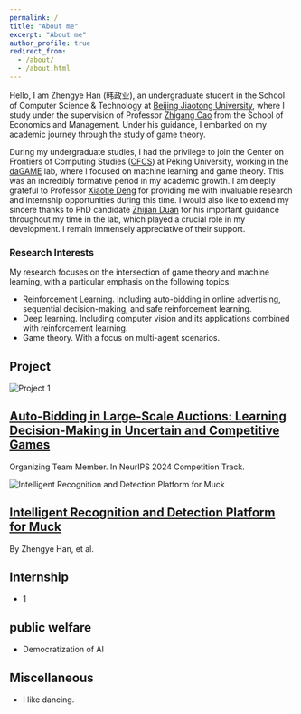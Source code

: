 ```yaml
---
permalink: /
title: "About me"
excerpt: "About me"
author_profile: true
redirect_from: 
  - /about/
  - /about.html
---
```


Hello, I am Zhengye Han (韩政业), an undergraduate student in the School of Computer Science & Technology at [Beijing Jiaotong University](https://www.bjtu.edu.cn/), where I study under the supervision of Professor [Zhigang Cao](http://en.sem.bjtu.edu.cn/show-910-467.html) from the School of Economics and Management. Under his guidance, I embarked on my academic journey through the study of game theory.

During my undergraduate studies, I had the privilege to join the Center on Frontiers of Computing Studies ([CFCS](cfcs.pku.edu.cn/english/)) at Peking University, working in the [daGAME](https://dagame.pku.edu.cn/) lab, where I focused on machine learning and game theory. This was an incredibly formative period in my academic growth. I am deeply grateful to Professor [Xiaotie Deng](https://cfcs.pku.edu.cn/english/people/faculty/xiaotiedeng/index.htm) for providing me with invaluable research and internship opportunities during this time. I would also like to extend my sincere thanks to PhD candidate [Zhijian Duan](https://zjduan.github.io/) for his important guidance throughout my time in the lab, which played a crucial role in my development. I remain immensely appreciative of their support.

### Research Interests

My research focuses on the intersection of game theory and machine learning, with a particular emphasis on the following topics:
* Reinforcement Learning. Including auto-bidding in online advertising, sequential decision-making, and safe reinforcement learning.
* Deep learning. Including computer vision and its applications combined with reinforcement learning.
* Game theory. With a focus on multi-agent scenarios.

## Project
<div class="project">
  <img src="/assets/images/project1.jpg" alt="Project 1" class="project-image">
  <div class="project-info">
    <h2><a href="[https://tianchi.aliyun.com/competition/entrance/532226?spm=a2c22.12281973.0.0.4bd61634CbkTn8](https://h5case6.xiaoxxx.cn/202406/NeurlIPS/dist/index.html#/?lang=en_us)">Auto-Bidding in Large-Scale Auctions: Learning Decision-Making in Uncertain and Competitive Games</a></h2>
    <p>Organizing Team Member. In NeurIPS 2024 Competition Track.</p>
  </div>
</div>

<div class="project">
  <img src="/assets/images/project2.jpg" alt="Intelligent Recognition and Detection Platform for Muck" class="project-image">
  <div class="project-info">
    <h2><a href="link_to_project2_page">Intelligent Recognition and Detection Platform for Muck</a></h2>
    <p>By Zhengye Han, et al.</p>
  </div>
</div>

## Internship
* 1

## public welfare
* Democratization of AI

## Miscellaneous
* I like dancing.
